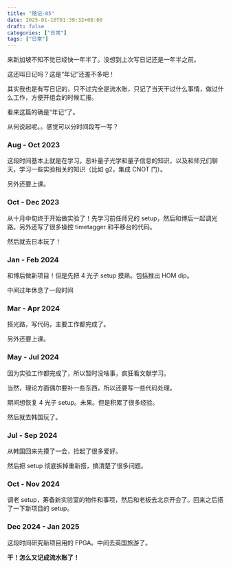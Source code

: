 ```yaml
---
title: "随记-05"
date: 2025-01-10T01:39:32+08:00
draft: false
categories: ["日常"]
tags: ["日常"]
---
```


来新加坡不知不觉已经快一年半了。没想到上次写日记还是一年半之前。

这还叫日记吗？这是“年记”还差不多吧！

其实我也是有写日记的，只不过完全是流水账，只记了当天干过什么事情，做过什么工作，方便开组会的时候汇报。

看来这篇的确是“年记”了。

从何说起呢。。感觉可以分时间段写一写？

### Aug - Oct 2023

这段时间基本上就是在学习。恶补量子光学和量子信息的知识，以及和师兄们聊天，学习一些实验相关的知识（比如 g2，集成 CNOT 门）。

另外还要上课。

### Oct - Dec 2023 

从十月中旬终于开始做实验了！先学习前任师兄的 setup，然后和博后一起调光路。另外还写了很多操控 timetagger 和平移台的代码。

然后就去日本玩了！

### Jan - Feb 2024

和博后做新项目！但是先把 4 光子 setup 摸熟。包括推出 HOM dip。

中间过年休息了一段时间

### Mar - Apr 2024

搭光路，写代码，主要工作都完成了。

另外还要上课。

### May - Jul 2024

因为实验工作都完成了，所以暂时没啥事，疯狂看文献学习。

当然，理论方面偶尔要补一些东西，所以还要写一些代码处理。

期间想恢复 4 光子 setup。未果。但是积累了很多经验。

然后就去韩国玩了。

### Jul - Sep 2024

从韩国回来先摸了一会，捡起了很多爱好。

然后把 setup 彻底拆掉重新搭，搞清楚了很多问题。

### Oct - Nov 2024

调老 setup，筹备新实验室的物件和事项，然后和老板去北京开会了。回来之后搭了一下新项目的 setup。

### Dec 2024 - Jan 2025

这段时间研究新项目用的 FPGA。中间去英国旅游了。

**干！怎么又记成流水账了！**